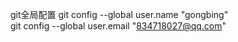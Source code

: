 git全局配置	
git config --global user.name "gongbing"	
git config --global user.email "834718027@qq.com"	
